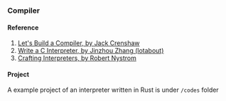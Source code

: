### Compiler

#### Reference
1. [Let's Build a Compiler, by Jack Crenshaw](https://compilers.iecc.com/crenshaw/)
2. [Write a C Interpreter, by Jinzhou Zhang (lotabout)](https://github.com/lotabout/write-a-C-interpreter)
3. [Crafting Interpreters, by Robert Nystrom](https://craftinginterpreters.com/)


#### Project
A example project of an interpreter written in Rust is under `/codes` folder